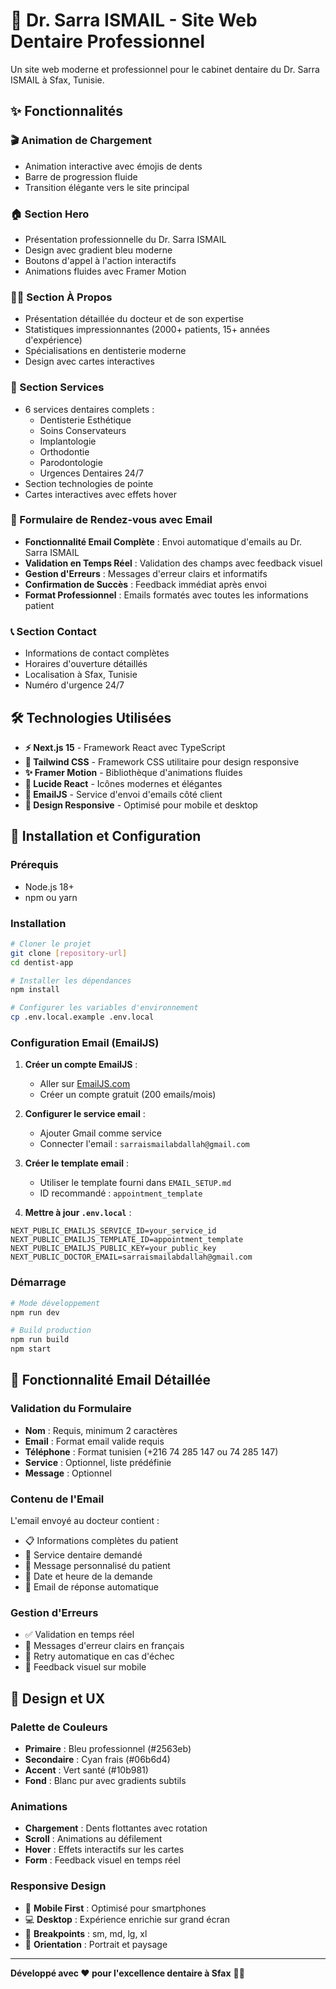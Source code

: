 # 🦷 Dr. Sarra ISMAIL - Site Web Dentaire Professionnel

Un site web moderne et professionnel pour le cabinet dentaire du Dr. Sarra ISMAIL à Sfax, Tunisie.

## ✨ Fonctionnalités

### 🎬 Animation de Chargement
- Animation interactive avec émojis de dents
- Barre de progression fluide
- Transition élégante vers le site principal

### 🏠 Section Hero
- Présentation professionnelle du Dr. Sarra ISMAIL
- Design avec gradient bleu moderne
- Boutons d'appel à l'action interactifs
- Animations fluides avec Framer Motion

### 👨‍⚕️ Section À Propos
- Présentation détaillée du docteur et de son expertise
- Statistiques impressionnantes (2000+ patients, 15+ années d'expérience)
- Spécialisations en dentisterie moderne
- Design avec cartes interactives

### 🦷 Section Services
- 6 services dentaires complets :
  - Dentisterie Esthétique
  - Soins Conservateurs
  - Implantologie
  - Orthodontie
  - Parodontologie
  - Urgences Dentaires 24/7
- Section technologies de pointe
- Cartes interactives avec effets hover

### 📧 Formulaire de Rendez-vous avec Email
- **Fonctionnalité Email Complète** : Envoi automatique d'emails au Dr. Sarra ISMAIL
- **Validation en Temps Réel** : Validation des champs avec feedback visuel
- **Gestion d'Erreurs** : Messages d'erreur clairs et informatifs
- **Confirmation de Succès** : Feedback immédiat après envoi
- **Format Professionnel** : Emails formatés avec toutes les informations patient

### 📞 Section Contact
- Informations de contact complètes
- Horaires d'ouverture détaillés
- Localisation à Sfax, Tunisie
- Numéro d'urgence 24/7

## 🛠️ Technologies Utilisées

- **⚡ Next.js 15** - Framework React avec TypeScript
- **🎨 Tailwind CSS** - Framework CSS utilitaire pour design responsive
- **✨ Framer Motion** - Bibliothèque d'animations fluides
- **🎯 Lucide React** - Icônes modernes et élégantes
- **📧 EmailJS** - Service d'envoi d'emails côté client
- **📱 Design Responsive** - Optimisé pour mobile et desktop

## 🚀 Installation et Configuration

### Prérequis
- Node.js 18+
- npm ou yarn

### Installation
```bash
# Cloner le projet
git clone [repository-url]
cd dentist-app

# Installer les dépendances
npm install

# Configurer les variables d'environnement
cp .env.local.example .env.local
```

### Configuration Email (EmailJS)

1. **Créer un compte EmailJS** :
   - Aller sur [EmailJS.com](https://www.emailjs.com/)
   - Créer un compte gratuit (200 emails/mois)

2. **Configurer le service email** :
   - Ajouter Gmail comme service
   - Connecter l'email : `sarraismailabdallah@gmail.com`

3. **Créer le template email** :
   - Utiliser le template fourni dans `EMAIL_SETUP.md`
   - ID recommandé : `appointment_template`

4. **Mettre à jour `.env.local`** :
```env
NEXT_PUBLIC_EMAILJS_SERVICE_ID=your_service_id
NEXT_PUBLIC_EMAILJS_TEMPLATE_ID=appointment_template
NEXT_PUBLIC_EMAILJS_PUBLIC_KEY=your_public_key
NEXT_PUBLIC_DOCTOR_EMAIL=sarraismailabdallah@gmail.com
```

### Démarrage
```bash
# Mode développement
npm run dev

# Build production
npm run build
npm start
```

## 📧 Fonctionnalité Email Détaillée

### Validation du Formulaire
- **Nom** : Requis, minimum 2 caractères
- **Email** : Format email valide requis
- **Téléphone** : Format tunisien (+216 74 285 147 ou 74 285 147)
- **Service** : Optionnel, liste prédéfinie
- **Message** : Optionnel

### Contenu de l'Email
L'email envoyé au docteur contient :
- 📋 Informations complètes du patient
- 🦷 Service dentaire demandé
- 💬 Message personnalisé du patient
- 📅 Date et heure de la demande
- 📧 Email de réponse automatique

### Gestion d'Erreurs
- ✅ Validation en temps réel
- 🔴 Messages d'erreur clairs en français
- 🔄 Retry automatique en cas d'échec
- 📱 Feedback visuel sur mobile

## 🎨 Design et UX

### Palette de Couleurs
- **Primaire** : Bleu professionnel (#2563eb)
- **Secondaire** : Cyan frais (#06b6d4)
- **Accent** : Vert santé (#10b981)
- **Fond** : Blanc pur avec gradients subtils

### Animations
- **Chargement** : Dents flottantes avec rotation
- **Scroll** : Animations au défilement
- **Hover** : Effets interactifs sur les cartes
- **Form** : Feedback visuel en temps réel

### Responsive Design
- 📱 **Mobile First** : Optimisé pour smartphones
- 💻 **Desktop** : Expérience enrichie sur grand écran
- 📐 **Breakpoints** : sm, md, lg, xl
- 🔄 **Orientation** : Portrait et paysage

---

**Développé avec ❤️ pour l'excellence dentaire à Sfax** 🦷✨
